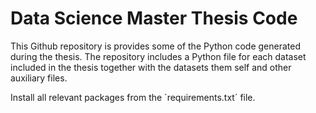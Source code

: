 # Data Science Master Thesis Code
This Github repository is provides some of the Python code generated during the thesis. The
repository includes a Python file for each dataset included in the thesis together with the
datasets them self and other auxiliary files. 

Install all relevant packages from the ´requirements.txt´ file.